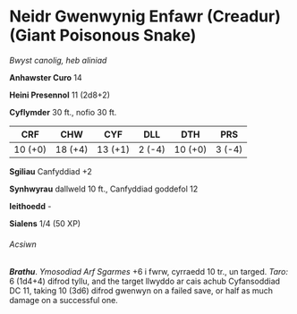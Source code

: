 # Neidr Gwenwynig Enfawr (Creadur) (Giant Poisonous Snake)

*Bwyst canolig, heb aliniad*

**Anhawster Curo** 14

**Heini Presennol** 11 (2d8+2)

**Cyflymder** 30 ft., nofio 30 ft.

| CRF     | CHW     | CYF     | DLL    | DTH     | PRS    |
|---------|---------|---------|--------|---------|--------|
| 10 (+0) | 18 (+4) | 13 (+1) | 2 (-4) | 10 (+0) | 3 (-4) |

**Sgiliau** Canfyddiad +2

**Synhwyrau** dallweld 10 ft., Canfyddiad goddefol 12

**Ieithoedd** -

**Sialens** 1/4 (50 XP)

###### Acsiwn

***Brathu***. *Ymosodiad Arf Sgarmes* +6 i fwrw, cyrraedd 10 tr., un targed. *Taro:* 6 (1d4+4) difrod tyllu, and the target llwyddo ar cais achub Cyfansoddiad DC 11, taking 10 (3d6) difrod gwenwyn on a failed save, or half as much damage on a successful one.